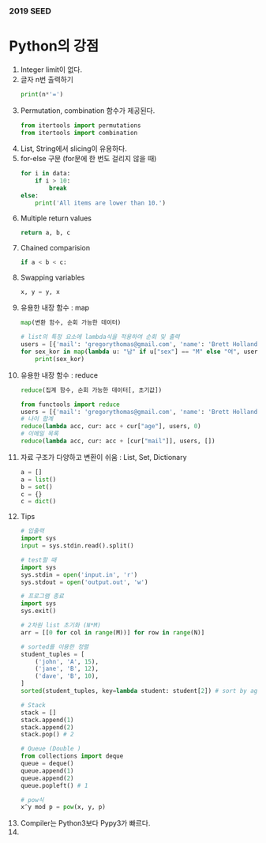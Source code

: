 ### 2019 SEED

# Python의 강점
1. Integer limit이 없다.
2. 글자 n번 출력하기
    ```python
    print(n*'=')
    ```
3. Permutation, combination 함수가 제공된다.
    ```python
    from itertools import permutations
    from itertools import combination
    ```
4. List, String에서 slicing이 유용하다.
5. for-else 구문 (for문에 한 번도 걸리지 않을 때)
    ```python
    for i in data:
        if i > 10:
            break
    else:
        print('All items are lower than 10.')
    ```
6. Multiple return values
    ```python
    return a, b, c
    ```
7. Chained comparision
    ```python
    if a < b < c:
    ```
8. Swapping variables
    ```python
    x, y = y, x
    ```
9. 유용한 내장 함수 : map
    ```python
    map(변환 함수, 순회 가능한 데이터)

    # list의 특정 요소에 lambda식을 적용하여 순회 및 출력
    users = [{'mail': 'gregorythomas@gmail.com', 'name': 'Brett Holland', 'sex': 'M'}
    for sex_kor in map(lambda u: "남" if u["sex"] == "M" else "여", users):
        print(sex_kor)
    ```
10. 유용한 내장 함수 : reduce
    ```python
    reduce(집계 함수, 순회 가능한 데이터[, 초기값])
    
    from functools import reduce
    users = [{'mail': 'gregorythomas@gmail.com', 'name': 'Brett Holland', 'sex': 'M'}
    # 나이 합계
    reduce(lambda acc, cur: acc + cur["age"], users, 0)
    # 이메일 목록
    reduce(lambda acc, cur: acc + [cur["mail"]], users, [])
    ```
11. 자료 구조가 다양하고 변환이 쉬움 : List, Set, Dictionary
    ```python
    a = []
    a = list()
    b = set()
    c = {}
    c = dict()
    ```
12. Tips
    ```python
    # 입출력
    import sys
    input = sys.stdin.read().split()

    # test할 때
    import sys
    sys.stdin = open('input.in', 'r')
    sys.stdout = open('output.out', 'w')

    # 프로그램 종료
    import sys
    sys.exit()

    # 2차원 list 초기화 (N*M)
    arr = [[0 for col in range(M))] for row in range(N)]

    # sorted를 이용한 정렬
    student_tuples = [
        ('john', 'A', 15),
        ('jane', 'B', 12),
        ('dave', 'B', 10),
    ]
    sorted(student_tuples, key=lambda student: student[2]) # sort by age

    # Stack
    stack = []
    stack.append(1)
    stack.append(2)
    stack.pop() # 2

    # Queue (Double )
    from collections import deque
    queue = deque()
    queue.append(1)
    queue.append(2)
    queue.popleft() # 1

    # pow식
    x^y mod p = pow(x, y, p)
    ```
13. Compiler는 Python3보다 Pypy3가 빠르다.
14. 